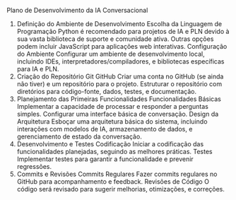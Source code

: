 
Plano de Desenvolvimento da IA Conversacional
1. Definição do Ambiente de Desenvolvimento
   Escolha da Linguagem de Programação
   Python é recomendado para projetos de IA e PLN devido à sua vasta biblioteca de suporte e comunidade ativa.
   Outras opções podem incluir JavaScript para aplicações web interativas.
   Configuração do Ambiente
   Configurar um ambiente de desenvolvimento local, incluindo IDEs, interpretadores/compiladores, e bibliotecas específicas para IA e PLN.
2. Criação do Repositório Git
   GitHub
   Criar uma conta no GitHub (se ainda não tiver) e um repositório para o projeto.
   Estruturar o repositório com diretórios para código-fonte, dados, testes, e documentação.
3. Planejamento das Primeiras Funcionalidades
   Funcionalidades Básicas
   Implementar a capacidade de processar e responder a perguntas simples.
   Configurar uma interface básica de conversação.
   Design da Arquitetura
   Esboçar uma arquitetura básica do sistema, incluindo interações com modelos de IA, armazenamento de dados, e gerenciamento de estado da conversação.
4. Desenvolvimento e Testes
   Codificação
   Iniciar a codificação das funcionalidades planejadas, seguindo as melhores práticas.
   Testes
   Implementar testes para garantir a funcionalidade e prevenir regressões.
5. Commits e Revisões
   Commits Regulares
   Fazer commits regulares no GitHub para acompanhamento e feedback.
   Revisões de Código
   O código será revisado para sugerir melhorias, otimizações, e correções.
